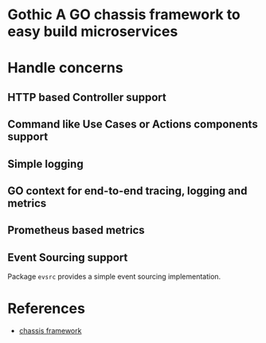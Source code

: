 # Gothic A GO chassis framework to easy build microservices


# Handle concerns

## HTTP based Controller support

## Command like Use Cases or Actions components support

## Simple logging

## GO context for end-to-end tracing, logging and metrics

## Prometheus based metrics

## Event Sourcing support

Package `evsrc` provides a simple event sourcing implementation.

# References

* [chassis framework](https://microservices.io/patterns/microservice-chassis.html)
